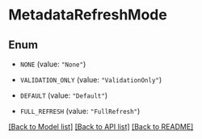 # MetadataRefreshMode

## Enum


* `NONE` (value: `"None"`)

* `VALIDATION_ONLY` (value: `"ValidationOnly"`)

* `DEFAULT` (value: `"Default"`)

* `FULL_REFRESH` (value: `"FullRefresh"`)


[[Back to Model list]](../README.md#documentation-for-models) [[Back to API list]](../README.md#documentation-for-api-endpoints) [[Back to README]](../README.md)


